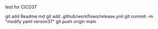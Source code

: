test for CICD37

git add Readme.md
git add .github/workflows/release.yml
git commit -m "modify yaml verson37"
git push origin main